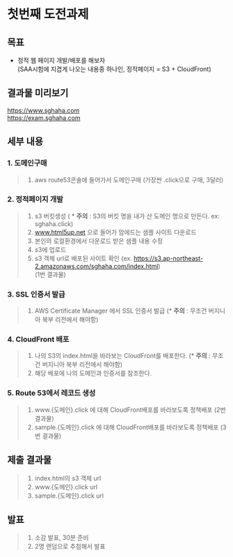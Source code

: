 # 첫번째 도전과제

## 목표
* 정적 웹 페이지 개발/배포를 해보자   
(SAA시험에 지겹게 나오는 내용중 하나인, 정적페이지 = S3 + CloudFront)

## 결과물 미리보기
https://www.sghaha.com   
https://exam.sghaha.com



## 세부 내용

### 1. 도메인구매
> 1. aws route53콘솔에 들어가서 도메인구매 (가장싼 .click으로 구매, 3달러)

### 2. 정적페이지 개발
> 1. s3 버킷생성 ( * **주의** : S3의 버킷 명을 내가 산 도메인 명으로 만든다.  ex: sghaha.click)
> 2. www.html5up.net 으로 들어가 맘에드는 샘플 사이트 다운로드   
> 3. 본인의 로컬환경에서 다운로드 받은 샘플 내용 수정   
> 4. s3에 업로드   
> 5. s3 객체 url로 배포된 사이트 확인 (ex. https://s3.ap-northeast-2.amazonaws.com/sghaha.com/index.html)    
>   (1번 결과물)

### 3. SSL 인증서 발급
> 1. AWS Certificate Manager 에서 SSL 인증서 발급 (* **주의** : 무조건 버지니아 북부 리전에서 해야함)

### 4. CloudFront 배포
> 1. 나의 S3의 index.html을 바라보는 CloudFront를 배포한다. (* **주의** : 무조건 버지니아 북부 리전에서 해야함)
> 2. 해당 배포에 나의 도메인과 인증서를 참조한다.
   
### 5. Route 53에서 레코드 생성
> 1. www.{도메인}.click 에 대해 CloudFront배포를 바라보도록 정책배포
>    (2번 결과물)
> 2. sample.{도메인}.click 에 대해 CloudFront배포를 바라보도록 정책배포
>    (3번 결과물)

## 제출 결과물
> 1. index.html의 s3 객체 url
> 2. www.{도메인}.click url
> 3. sample.{도메인}.click url

## 발표
> 1. 소감 발표, 30분 준비
> 2. 2명 랜덤으로 추첨해서 발표
